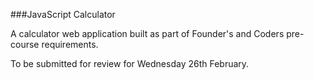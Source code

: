 ###JavaScript Calculator

A calculator web application built as part of Founder's and Coders pre-course requirements.

To be submitted for review for Wednesday 26th February. 